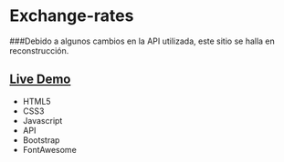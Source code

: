 # Exchange-rates
###Debido a algunos cambios en la API utilizada, este sitio se halla en reconstrucción.

## [Live Demo](https://pvmelli.github.io/Exchange-rates/)

* HTML5
* CSS3
* Javascript
* API
* Bootstrap
* FontAwesome

